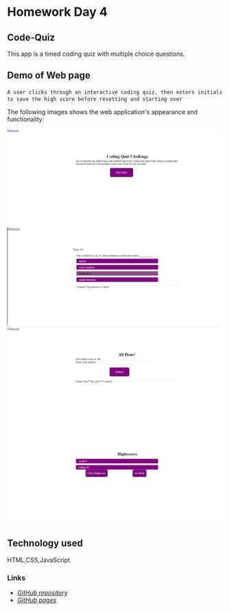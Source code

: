 # Homework Day 4
## Code-Quiz
This app is a timed coding quiz with multiple choice questions. 

## Demo of Web page
```
A user clicks through an interactive coding quiz, then enters initials to save the high score before resetting and starting over
```

The following images shows the web application's appearance and functionality:

![Initial Screen.](./assets/screenshots/initial.png)
![Questions Screen](./assets/screenshots/questions.png)
![Screen with the textbox for adding initials](./assets/screenshots/input.png)
![Highscore Screen](./assets/screenshots/highscore.png)

## Technology used
HTML,CSS,JavaScript



### Links 
* [*GitHub repository*](https://github.com/daliyaebenny/Code-quiz.git)   
* [*GitHub pages*](https://daliyaebenny.github.io/Code-quiz/)
